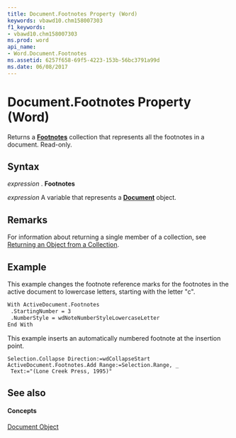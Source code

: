 ```yaml
---
title: Document.Footnotes Property (Word)
keywords: vbawd10.chm158007303
f1_keywords:
- vbawd10.chm158007303
ms.prod: word
api_name:
- Word.Document.Footnotes
ms.assetid: 6257f658-69f5-4223-153b-56bc3791a99d
ms.date: 06/08/2017
---
```



# Document.Footnotes Property (Word)

Returns a  **[Footnotes](Word.footnotes.md)** collection that represents all the footnotes in a document. Read-only.


## Syntax

 _expression_ . **Footnotes**

 _expression_ A variable that represents a **[Document](Word.Document.md)** object.


## Remarks

For information about returning a single member of a collection, see [Returning an Object from a Collection](http://msdn.microsoft.com/library/28f76384-f495-9640-a7c8-10ada3fac727%28Office.15%29.aspx).


## Example

This example changes the footnote reference marks for the footnotes in the active document to lowercase letters, starting with the letter "c".


```vb
With ActiveDocument.Footnotes 
 .StartingNumber = 3 
 .NumberStyle = wdNoteNumberStyleLowercaseLetter 
End With
```

This example inserts an automatically numbered footnote at the insertion point.




```
Selection.Collapse Direction:=wdCollapseStart 
ActiveDocument.Footnotes.Add Range:=Selection.Range, _ 
 Text:="(Lone Creek Press, 1995)"
```


## See also


#### Concepts


[Document Object](Word.Document.md)

